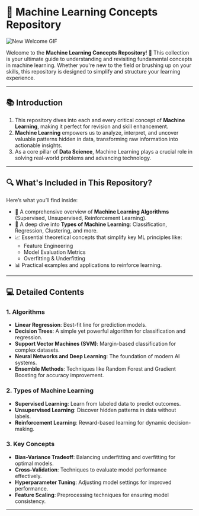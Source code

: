 # 🌟 Machine Learning Concepts Repository

![New Welcome GIF](https://media.giphy.com/media/2oF7VqZIVTxTHZVYhW/giphy.gif)

Welcome to the **Machine Learning Concepts Repository**! 🚀 This collection is your ultimate guide to understanding and revisiting fundamental concepts in machine learning. Whether you're new to the field or brushing up on your skills, this repository is designed to simplify and structure your learning experience.

---

## 📚 **Introduction**
1. This repository dives into each and every critical concept of **Machine Learning**, making it perfect for revision and skill enhancement.
2. **Machine Learning** empowers us to analyze, interpret, and uncover valuable patterns hidden in data, transforming raw information into actionable insights.
3. As a core pillar of **Data Science**, Machine Learning plays a crucial role in solving real-world problems and advancing technology.

---

## 🔍 **What's Included in This Repository?**
Here’s what you’ll find inside:
- 🎯 A comprehensive overview of **Machine Learning Algorithms** (Supervised, Unsupervised, Reinforcement Learning).
- 🌟 A deep dive into **Types of Machine Learning**: Classification, Regression, Clustering, and more.
- 📈 Essential theoretical concepts that simplify key ML principles like:
  - Feature Engineering
  - Model Evaluation Metrics
  - Overfitting & Underfitting
- 📊 Practical examples and applications to reinforce learning.

---

## 💻 **Detailed Contents**
### **1. Algorithms**
- **Linear Regression**: Best-fit line for prediction models.
- **Decision Trees**: A simple yet powerful algorithm for classification and regression.
- **Support Vector Machines (SVM)**: Margin-based classification for complex datasets.
- **Neural Networks and Deep Learning**: The foundation of modern AI systems.
- **Ensemble Methods**: Techniques like Random Forest and Gradient Boosting for accuracy improvement.

### **2. Types of Machine Learning**
- **Supervised Learning**: Learn from labeled data to predict outcomes.
- **Unsupervised Learning**: Discover hidden patterns in data without labels.
- **Reinforcement Learning**: Reward-based learning for dynamic decision-making.

### **3. Key Concepts**
- **Bias-Variance Tradeoff**: Balancing underfitting and overfitting for optimal models.
- **Cross-Validation**: Techniques to evaluate model performance effectively.
- **Hyperparameter Tuning**: Adjusting model settings for improved performance.
- **Feature Scaling**: Preprocessing techniques for ensuring model consistency.

---

